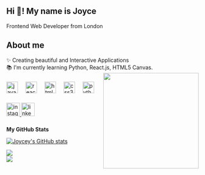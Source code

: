 <h2 align="left">Hi 👋! My name is Joyce</h2>
<p>Frontend Web Developer from London</p>




<h2>About me</h2>
<p align="left">
  ✨ Creating beautiful and Interactive Applications<br />📚 I'm currently
  learning Python, React.js, HTML5 Canvas. 


<img align="right" height="250" src="https://media.tenor.com/images/c532a69a5978f7cfb2fc2b6ab24ebcfe/tenor.gif"  />

###

<div align="left">
  <img src="https://cdn.jsdelivr.net/gh/devicons/devicon/icons/javascript/javascript-original.svg" height="30" alt="javascript logo"  />
  <img width="12" />
  <img src="https://cdn.jsdelivr.net/gh/devicons/devicon/icons/react/react-original.svg" height="30" alt="react logo"  />
  <img width="12" />
  <img src="https://cdn.jsdelivr.net/gh/devicons/devicon/icons/html5/html5-original.svg" height="30" alt="html5 logo"  />
  <img width="12" />
  <img src="https://cdn.jsdelivr.net/gh/devicons/devicon/icons/css3/css3-original.svg" height="30" alt="css3 logo"  />
  <img width="12" />
  <img src="https://cdn.jsdelivr.net/gh/devicons/devicon/icons/python/python-original.svg" height="30" alt="python logo"  />
</div>

###

<div align="left">
  <a href= "https://www.instagram.com/i_can_code_too/" target="_blank" rel="noreferrer">
  <img src="https://img.shields.io/static/v1?message=Instagram&logo=instagram&label=&color=E4405F&logoColor=white&labelColor=&style=for-the-badge" height="35" alt="instagram logo"  />
  </a>
  <a href="https://www.linkedin.com/in/joycecheung24/" target="_blank" rel="noreferrer">
  <img src="https://img.shields.io/static/v1?message=LinkedIn&logo=linkedin&label=&color=0077B5&logoColor=white&labelColor=&style=for-the-badge" height="35" alt="linkedin logo"  />
  </a>
</div>

###
<b>My GitHub Stats</b>

<a href="https://github.com/Joycey83"><img
    src="https://github-readme-stats.vercel.app/api?username=Joycey83&show_icons=true&hide=&count_private=true&title_color=0891b2&text_color=ffffff&icon_color=0891b2&bg_color=1c1917&hide_border=true&show_icons=true"
    alt="Joycey's GitHub stats"/></a>

![](https://github-readme-streak-stats.herokuapp.com/?user=Joycey83&theme=tokyonight&hide_border=false)<br/>
![](https://github-readme-stats.vercel.app/api/top-langs/?username=Joycey83&theme=tokyonight&hide_border=false&include_all_commits=false&count_private=false&layout=compact)



